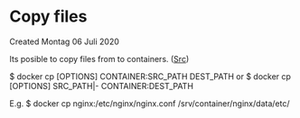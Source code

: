 # Copy files
Created Montag 06 Juli 2020

Its posible to copy files from to containers. ([Src](https://docs.docker.com/engine/reference/commandline/cp/))

$ docker cp [OPTIONS] CONTAINER:SRC_PATH DEST_PATH
or
$ docker cp [OPTIONS] SRC_PATH|- CONTAINER:DEST_PATH

E.g.
$ docker cp nginx:/etc/nginx/nginx.conf /srv/container/nginx/data/etc/

